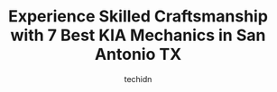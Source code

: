 ---
layout: ampstory
image: https://images.unsplash.com/photo-1604755940678-ffbf0c1fcc37?ixlib=rb-4.0.3&ixid=MnwxMjA3fDB8MHxwaG90by1wYWdlfHx8fGVufDB8fHx8&auto=format&fit=crop&w=640&h=853&q=80
author: techidn
featured: false
description: Discover the 7 best KIA Mechanic in San Antonio TX, USA and ensure your vehicle receives the highest quality of care. These trusted professionals are known for their skill, knowledge, and de
title: Experience Skilled Craftsmanship with 7 Best KIA Mechanics in San Antonio TX
cover:
   title: Experience Skilled Craftsmanship with 7 Best KIA Mechanics in San Antonio TX
   subtitle: Rickpate
   background: https://images.unsplash.com/photo-1604755940678-ffbf0c1fcc37?ixlib=rb-4.0.3&ixid=MnwxMjA3fDB8MHxwaG90by1wYWdlfHx8fGVufDB8fHx8&auto=format&fit=crop&w=640&h=853&q=80

pages: 
 - layout: thirds
   top: <h1>#1 Ancira Kia</h1>
   bottom: "<p>Great Experience! This was my first time buying a vehicle from KIA and I would do it again. At most dealerships the salespeople swarm you before you exit your vehicle. In</p>"
   background: https://www.knot35.com/toplist/wp-content/uploads/2023/06/best-kia-mechanic-1-in-san-antonio-tx-1685831572.jpeg
   backgroundblur: true
 - layout: thirds
   top: <h1>#2 World Car Kia San Antonio</h1>
   bottom: "<p>4220 Fredericksburg Rd Bldg 1, San Antonio, TX 78201, United States</p>"
   background: https://www.knot35.com/toplist/wp-content/uploads/2023/06/best-kia-mechanic-2-in-san-antonio-tx-1685831572.jpeg
   cta:
      link: https://www.knot35.com/toplist/experience-skilled-craftsmanship-with-7-best-kia-mechanics-in-san-antonio-tx/
      text: Experience Skilled Craftsmanship with 7 Best KIA Mechanics in San Antonio TX
 - layout: thirds
   top: <h1>#3 World Car Kia South</h1>
   bottom: "<p>7915 Interstate 35 Access Rd bldg 1, San Antonio, TX 78224, United States</p>"
   background: https://www.knot35.com/toplist/wp-content/uploads/2023/06/best-kia-mechanic-3-in-san-antonio-tx-1685831572.jpeg
   cta:
      link: https://www.knot35.com/toplist/experience-skilled-craftsmanship-with-7-best-kia-mechanics-in-san-antonio-tx/
      text: Experience Skilled Craftsmanship with 7 Best KIA Mechanics in San Antonio TX
 - layout: thirds
   top: <h1>#4 Chad Miller Auto Care</h1>
   bottom: "<p>6011 De Zavala Rd, San Antonio, TX 78249, United States</p>"
   background: https://images.unsplash.com/photo-1602536052359-ef94c21c5948?ixlib=rb-4.0.3&ixid=MnwxMjA3fDB8MHxwaG90by1wYWdlfHx8fGVufDB8fHx8&auto=format&fit=crop&w=640&h=853&q=80
   cta:
      link: https://www.knot35.com/toplist/experience-skilled-craftsmanship-with-7-best-kia-mechanics-in-san-antonio-tx/
      text: Experience Skilled Craftsmanship with 7 Best KIA Mechanics in San Antonio TX
 - layout: thirds
   top: <h1>#5 Eurasian Auto Repair</h1>
   bottom: "<p>15327 San Pedro Ave Suite #1, San Antonio, TX 78232, United States</p>"
   background: https://images.unsplash.com/photo-1561679660-d00ee1e0dc8e?ixlib=rb-4.0.3&ixid=MnwxMjA3fDB8MHxwaG90by1wYWdlfHx8fGVufDB8fHx8&auto=format&fit=crop&w=640&h=853&q=80
   cta:
      link: https://www.knot35.com/toplist/experience-skilled-craftsmanship-with-7-best-kia-mechanics-in-san-antonio-tx/
      text: Experience Skilled Craftsmanship with 7 Best KIA Mechanics in San Antonio TX
 - layout: thirds
   top: <h1>#6 USA Auto Repair</h1>
   bottom: "<p>3503 S Gevers St, San Antonio, TX 78210, United States</p>"
   background: https://images.unsplash.com/photo-1547366785-564103df7e13?ixlib=rb-4.0.3&ixid=MnwxMjA3fDB8MHxwaG90by1wYWdlfHx8fGVufDB8fHx8&auto=format&fit=crop&w=640&h=853&q=80
   cta:
      link: https://www.knot35.com/toplist/experience-skilled-craftsmanship-with-7-best-kia-mechanics-in-san-antonio-tx/
      text: Experience Skilled Craftsmanship with 7 Best KIA Mechanics in San Antonio TX
 - layout: thirds
   top: <h1>#7 AutoWorks</h1>
   bottom: "<p>4727 Timco W, San Antonio, TX 78238, United States</p>"
   background: https://images.unsplash.com/photo-1534312527009-56c7016453e6?ixlib=rb-4.0.3&ixid=MnwxMjA3fDB8MHxwaG90by1wYWdlfHx8fGVufDB8fHx8&auto=format&fit=crop&w=640&h=853&q=80
   cta:
      link: https://www.knot35.com/toplist/experience-skilled-craftsmanship-with-7-best-kia-mechanics-in-san-antonio-tx/
      text: Experience Skilled Craftsmanship with 7 Best KIA Mechanics in San Antonio TX
 - layout: thirds
   middle: Continue reading...
   background: https://images.unsplash.com/photo-1595364397663-fca4f075d796?ixlib=rb-4.0.3&ixid=MnwxMjA3fDB8MHxwaG90by1wYWdlfHx8fGVufDB8fHx8&auto=format&fit=crop&w=640&h=853&q=80
   cta:
      link: https://www.knot35.com/toplist/experience-skilled-craftsmanship-with-7-best-kia-mechanics-in-san-antonio-tx/
      text: Experience Skilled Craftsmanship with 7 Best KIA Mechanics in San Antonio TX
      
---